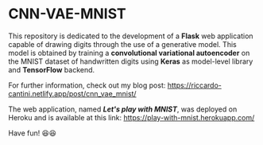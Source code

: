 # CNN-VAE-MNIST

This repository is dedicated to the development of a **Flask** web application capable of drawing digits through the use of a generative model. This model is obtained by training a **convolutional variational autoencoder** on the MNIST dataset of handwritten digits using **Keras** as model-level library and **TensorFlow** backend.

For further information, check out my blog post: https://riccardo-cantini.netlify.app/post/cnn_vae_mnist/

The web application, named ***Let's play with MNIST***, was deployed on Heroku and is available at this link: https://play-with-mnist.herokuapp.com/

Have fun! :laughing::laughing:
